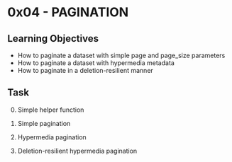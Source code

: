 # 0x04 - PAGINATION

## Learning Objectives

* How to paginate a dataset with simple page and page_size parameters
* How to paginate a dataset with hypermedia metadata
* How to paginate in a deletion-resilient manner

## Task

0. Simple helper function

1. Simple pagination

2. Hypermedia pagination

3. Deletion-resilient hypermedia pagination

